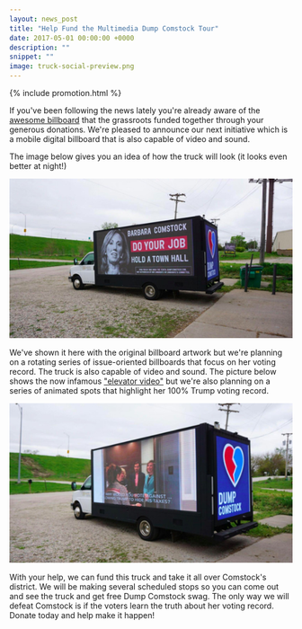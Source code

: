 ```yaml
---
layout: news_post
title: "Help Fund the Multimedia Dump Comstock Tour"
date: 2017-05-01 00:00:00 +0000
description: ""
snippet: ""
image: truck-social-preview.png
---
```


{% include promotion.html %}

If you've been following the news lately you're already aware of the [awesome billboard](http://www.ibtimes.co.uk/virginia-residents-have-message-their-member-congress-do-your-job-1616592) that the grassroots funded together through your generous donations. We're pleased to announce our next initiative which is a mobile digital billboard that is also capable of video and sound.

The image below gives you an idea of how the truck will look (it looks even better at night!)

![Mobile truck with image](/images/news/truck-photo-2.jpg)

We've shown it here with the original billboard artwork but we're planning on a rotating series of issue-oriented billboards that focus on her voting record. The truck is also capable of video and sound. The picture below shows the now infamous ["elevator video"](https://www.youtube.com/watch?v=65AKfqbjnik) but we're also planning on a series of animated spots that highlight her 100% Trump voting record.

![Mobile truck with video](/images/news/truck-photo-video.jpg)

With your help, we can fund this truck and take it all over Comstock's district. We will be making several scheduled stops so you can come out and see the truck and get free Dump Comstock swag. The only way we will defeat Comstock is if the voters learn the truth about her voting record. Donate today and help make it happen!
